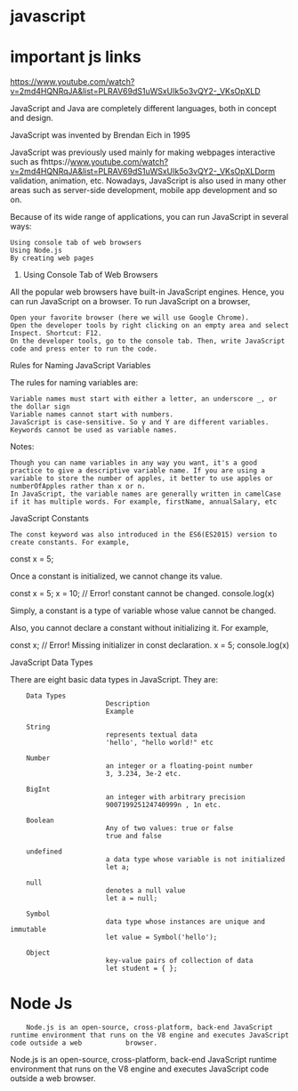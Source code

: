# javascript
# important js links 
https://www.youtube.com/watch?v=2md4HQNRqJA&list=PLRAV69dS1uWSxUIk5o3vQY2-_VKsOpXLD

JavaScript and Java are completely different languages, both in concept and design.

JavaScript was invented by Brendan Eich in 1995

JavaScript was previously used mainly for making webpages interactive such as fhttps://www.youtube.com/watch?v=2md4HQNRqJA&list=PLRAV69dS1uWSxUIk5o3vQY2-_VKsOpXLDorm validation, animation, etc. Nowadays, JavaScript is also used in many other areas such as server-side development, mobile app development and so on.

Because of its wide range of applications, you can run JavaScript in several ways:

    Using console tab of web browsers
    Using Node.js
    By creating web pages


1. Using Console Tab of Web Browsers

All the popular web browsers have built-in JavaScript engines. Hence, you can run JavaScript on a browser. To run JavaScript on a browser,

    Open your favorite browser (here we will use Google Chrome).
    Open the developer tools by right clicking on an empty area and select Inspect. Shortcut: F12.
    On the developer tools, go to the console tab. Then, write JavaScript code and press enter to run the code.
    
  



Rules for Naming JavaScript Variables

The rules for naming variables are:

    Variable names must start with either a letter, an underscore _, or the dollar sign 
    Variable names cannot start with numbers.
    JavaScript is case-sensitive. So y and Y are different variables.
    Keywords cannot be used as variable names.
    
 Notes:

    Though you can name variables in any way you want, it's a good practice to give a descriptive variable name. If you are using a variable to store the number of apples, it better to use apples or numberOfApples rather than x or n.
    In JavaScript, the variable names are generally written in camelCase if it has multiple words. For example, firstName, annualSalary, etc
    
    
JavaScript Constants
    
    The const keyword was also introduced in the ES6(ES2015) version to create constants. For example,

const x = 5;

Once a constant is initialized, we cannot change its value.

const x = 5;
x = 10;  // Error! constant cannot be changed.
console.log(x)

Simply, a constant is a type of variable whose value cannot be changed.

Also, you cannot declare a constant without initializing it. For example,

const x;  // Error! Missing initializer in const declaration.
x = 5;
console.log(x)


JavaScript Data Types

There are eight basic data types in JavaScript. They are:



        Data Types
                            Description
                            Example

        String
                            represents textual data
                            'hello', "hello world!" etc

        Number
                            an integer or a floating-point number
                            3, 3.234, 3e-2 etc.

        BigInt
                            an integer with arbitrary precision
                            900719925124740999n , 1n etc.

        Boolean
                            Any of two values: true or false
                            true and false

        undefined
                            a data type whose variable is not initialized
                            let a;

        null
                            denotes a null value
                            let a = null;

        Symbol
                            data type whose instances are unique and immutable
                            let value = Symbol('hello');

        Object
                            key-value pairs of collection of data
                            let student = { };

# Node Js
        Node.js is an open-source, cross-platform, back-end JavaScript runtime environment that runs on the V8 engine and executes JavaScript code outside a web           browser.
Node.js is an open-source, cross-platform, back-end JavaScript runtime environment that runs on the V8 engine and executes JavaScript code outside a web browser.

























  
